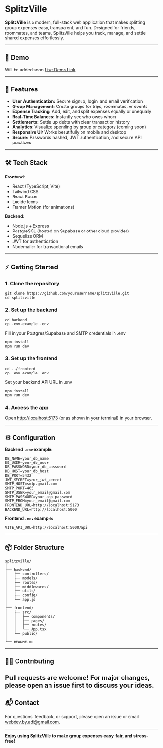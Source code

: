 # SplitzVille

**SplitzVille** is a modern, full-stack web application that makes splitting group expenses easy, transparent, and fun. Designed for friends, roommates, and teams, SplitzVille helps you track, manage, and settle shared expenses effortlessly.

---

## 🚀 Demo
Will be added soon
[Live Demo Link](https://your-demo-url.com)

---

## 📝 Features

- **User Authentication:** Secure signup, login, and email verification
- **Group Management:** Create groups for trips, roommates, or events
- **Expense Tracking:** Add, edit, and split expenses equally or unequally
- **Real-Time Balances:** Instantly see who owes whom
- **Settlements:** Settle up debts with clear transaction history
- **Analytics:** Visualize spending by group or category (coming soon)
- **Responsive UI:** Works beautifully on mobile and desktop
- **Secure:** Passwords hashed, JWT authentication, and secure API practices

---

## 🛠️ Tech Stack

**Frontend:**
- React (TypeScript, Vite)
- Tailwind CSS
- React Router
- Lucide Icons
- Framer Motion (for animations)

**Backend:**
- Node.js + Express
- PostgreSQL (hosted on Supabase or other cloud provider)
- Sequelize ORM
- JWT for authentication
- Nodemailer for transactional emails

---

## ⚡ Getting Started

### 1. **Clone the repository**
```
git clone https://github.com/yourusername/splitzville.git
cd splitzville
```

### 2. **Set up the backend**
```
cd backend
cp .env.example .env
```

Fill in your Postgres/Supabase and SMTP credentials in .env
```
npm install
npm run dev
```

### 3. **Set up the frontend**
```
cd ../frontend
cp .env.example .env
```

Set your backend API URL in .env
```
npm install
npm run dev
```

### 4. **Access the app**

Open [http://localhost:5173](http://localhost:5173) (or as shown in your terminal) in your browser.

---

## ⚙️ Configuration

**Backend `.env` example:**
```
DB_NAME=your_db_name
DB_USER=your_db_user
DB_PASSWORD=your_db_password
DB_HOST=your_db_host
DB_PORT=5432
JWT_SECRET=your_jwt_secret
SMTP_HOST=smtp.gmail.com
SMTP_PORT=465
SMTP_USER=your_email@gmail.com
SMTP_PASSWORD=your_app_password
SMTP_FROM=your_email@gmail.com
FRONTEND_URL=http://localhost:5173
BACKEND_URL=http://localhost:5000
```

**Frontend `.env` example:**
```
VITE_API_URL=http://localhost:5000/api
```

---

## 📦 Folder Structure
```
splitzville/
│
├── backend/
│   ├── controllers/
│   ├── models/
│   ├── routes/
│   ├── middlewares/
│   ├── utils/
│   ├── config/
│   └── app.js
│
├── frontend/
│   ├── src/
│   │   ├── components/
│   │   ├── pages/
│   │   ├── routes/
│   │   └── App.tsx
│   └── public/
│
└── README.md
```


---

## 🧑‍💻 Contributing

Pull requests are welcome! For major changes, please open an issue first to discuss your ideas.
---

## 📬 Contact

For questions, feedback, or support, please open an issue or email [webdev.by.adi@gmail.com](mailto:webdev.by.adi@gmail.com).

---

**Enjoy using SplitzVille to make group expenses easy, fair, and stress-free!**
